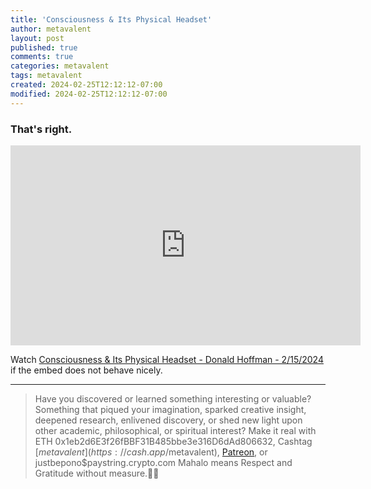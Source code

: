 ```yaml
---
title: 'Consciousness & Its Physical Headset'
author: metavalent
layout: post
published: true
comments: true
categories: metavalent
tags: metavalent
created: 2024-02-25T12:12:12-07:00
modified: 2024-02-25T12:12:12-07:00
---
```


### That's right.

<!-- YouTube Player -->
<iframe id="ytplayer" type="text/html" class="center "loading="lazy" width="560" height="320" src="https://www.youtube.com/embed/0hu6BEXoPqQ" frameborder="0"></iframe>

Watch [Consciousness & Its Physical Headset - Donald Hoffman - 2/15/2024](https://youtu.be/0hu6BEXoPqQ) if the embed does not behave nicely.

<!-- HTML5 Audio Embed - To use GitHub LFS storage be sure to append [code]?raw=true[/code] 
<div class="center"> 
<audio controls>
  <source src="https://github.com/metavalent/metavalent.github.io/blob/gh-pages/assets/audio-video/FILENAME.mp4?raw=true" type="audio/mpeg">
  <source src="https://github.com/metavalent/metavalent.github.io/blob/gh-pages/assets/audio-video/FILENAME.mp4?raw=true" type="audio/ogg">
Your browser does not support the audio element.
</audio>
 -->

<!-- For custom thumbnail
![alt text](/assets/images/image.jpg "title")
-->


---
> Have you discovered or learned something interesting or valuable? Something that piqued your imagination, sparked creative insight, deepened research, enlivened discovery, or shed new light upon other academic, philosophical, or spiritual interest? Make it real with ETH 0x1eb2d6E3f26fBBF31B485bbe3e316D6dAd806632, Cashtag [$metavalent](https://cash.app/$metavalent), [Patreon](https://patreon.com/metavalent), or justbepono$paystring.crypto.com Mahalo means Respect and Gratitude without measure.🙏🏼

